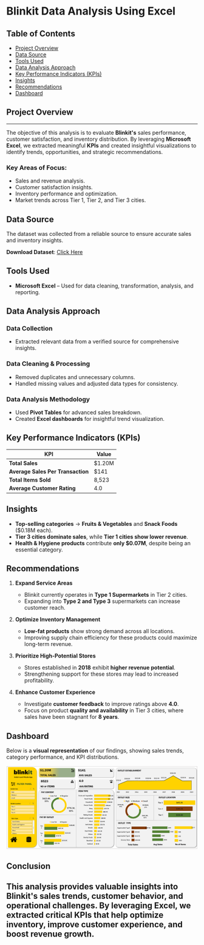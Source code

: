 # Blinkit Data Analysis Using Excel 

## Table of Contents
- [Project Overview](#project-overview)
- [Data Source](#data-source)
- [Tools Used](#tools-used)
- [Data Analysis Approach](#data-analysis-approach)
- [Key Performance Indicators (KPIs)](#key-performance-indicators-kpis)
- [Insights](#insights)
- [Recommendations](#recommendations)
- [Dashboard](#dashboard)

## Project Overview
---
The objective of this analysis is to evaluate **Blinkit's** sales performance, customer satisfaction, and inventory distribution. By leveraging **Microsoft Excel**, we extracted meaningful **KPIs** and created insightful visualizations to identify trends, opportunities, and strategic recommendations.

### Key Areas of Focus:
- Sales and revenue analysis.
- Customer satisfaction insights.
- Inventory performance and optimization.
- Market trends across Tier 1, Tier 2, and Tier 3 cities.

## Data Source   
The dataset was collected from a reliable source to ensure accurate sales and inventory insights.

 **Download Dataset**: [Click Here](https://github.com/Abhay020202/Blinkit-Analysis/blob/main/BlinkIT%20Grocery%20Data%20Excel.xlsx)

## Tools Used   
- **Microsoft Excel** – Used for data cleaning, transformation, analysis, and reporting.  

## Data Analysis Approach   

### **Data Collection**  
- Extracted relevant data from a verified source for comprehensive insights.

### **Data Cleaning & Processing**  
- Removed duplicates and unnecessary columns.  
- Handled missing values and adjusted data types for consistency.

### **Data Analysis Methodology**  
- Used **Pivot Tables** for advanced sales breakdown.  
- Created **Excel dashboards** for insightful trend visualization.

## Key Performance Indicators (KPIs)   

| KPI | Value |
|---|---|
| **Total Sales** | $1.20M |
| **Average Sales Per Transaction** | $141 |
| **Total Items Sold** | 8,523 |
| **Average Customer Rating** | 4.0 |

## Insights   

- **Top-selling categories** → **Fruits & Vegetables** and **Snack Foods** ($0.18M each).  
- **Tier 3 cities dominate sales**, while **Tier 1 cities show lower revenue**.  
- **Health & Hygiene products** contribute **only $0.07M**, despite being an essential category.  

## Recommendations   

1. **Expand Service Areas**  
   - Blinkit currently operates in **Type 1 Supermarkets** in Tier 2 cities.  
   - Expanding into **Type 2 and Type 3** supermarkets can increase customer reach.  

2. **Optimize Inventory Management**  
   - **Low-fat products** show strong demand across all locations.  
   - Improving supply chain efficiency for these products could maximize long-term revenue.  

3. **Prioritize High-Potential Stores**  
   - Stores established in **2018** exhibit **higher revenue potential**.  
   - Strengthening support for these stores may lead to increased profitability.  

4. **Enhance Customer Experience**  
   - Investigate **customer feedback** to improve ratings above **4.0**.  
   - Focus on product **quality and availability** in Tier 3 cities, where sales have been stagnant for **8 years**.  

## Dashboard  

Below is a **visual representation** of our findings, showing sales trends, category performance, and KPI distributions.

![Dashboard](https://github.com/Abhay020202/Blinkit-Analysis/blob/main/Screenshot%202025-04-06%20193759.png)


## Conclusion   

This analysis provides **valuable insights into Blinkit's sales trends, customer behavior, and operational challenges**. By leveraging Excel, we extracted critical KPIs that **help optimize inventory, improve customer experience, and boost revenue growth**.
------
